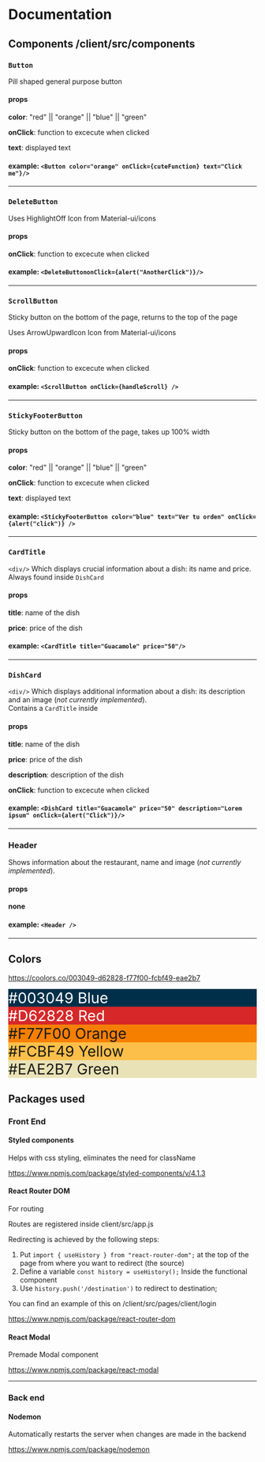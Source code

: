 # Documentation

## Components /client/src/components

### `Button`
Pill shaped general purpose button
#### props
**color**: "red" || "orange" || "blue" || "green" 

**onClick**: function to excecute when clicked

**text**: displayed text

#### example: `<Button color="orange" onClick={cuteFunction} text="Click me"}/>`

<hr/>

### `DeleteButton`

Uses HighlightOff Icon from Material-ui/icons

#### props
**onClick**: function to excecute when clicked

#### example: `<DeleteButtononClick={alert("AnotherClick")}/>`

<hr/>

### `ScrollButton`

Sticky button on the bottom of the page, returns to the top of the page

Uses ArrowUpwardIcon Icon from Material-ui/icons


#### props
**onClick**: function to excecute when clicked

#### example: `<ScrollButton onClick={handleScroll} />`

<hr/>

### `StickyFooterButton`

Sticky button on the bottom of the page, takes up 100% width

#### props
**color**: "red" || "orange" || "blue" || "green" 

**onClick**: function to excecute when clicked

**text**: displayed text

#### example: `<StickyFooterButton color="blue" text="Ver tu orden" onClick={alert("click")} />`

<hr/>

### `CardTitle`

`<div/>` Which displays crucial information about a dish: its name and price.
<br/>
Always found inside `DishCard`

#### props
**title**: name of the dish

**price**: price of the dish

#### example: `<CardTitle title="Guacamole" price="50"/>`

<hr/>

### `DishCard`

`<div/>` Which displays additional information about a dish: its description and an image (_not currently implemented_).
<br/>
Contains a `CardTitle` inside

#### props
**title**: name of the dish

**price**: price of the dish

**description**: description of the dish

**onClick**:  function to excecute when clicked

#### example: `<DishCard title="Guacamole" price="50" description="Lorem ipsum" onClick={alert("Click")}/>`

<hr/>

<h3>Header</h3>

Shows information about the restaurant, name and image (_not currently implemented_).

#### props
**none**

#### example: `<Header />`

<hr/>

## Colors
https://coolors.co/003049-d62828-f77f00-fcbf49-eae2b7

<div style="font-size:30px">
<div style="background-color: #003049; color:white">#003049 Blue</div>
<div style="background-color: #D62828; color:white">#D62828 Red</div>
<div style="background-color: #F77F00">#F77F00 Orange</div>
<div style="background-color: #FCBF49">#FCBF49 Yellow</div>
<div style="background-color: #EAE2B7">#EAE2B7 Green</div>
</div>

## Packages used

### **Front End**

#### Styled components
Helps with css styling, eliminates the need for className

https://www.npmjs.com/package/styled-components/v/4.1.3

#### React Router DOM
For routing

Routes are registered inside client/src/app.js

Redirecting is achieved by the following steps:


1. Put `import { useHistory } from "react-router-dom";` at the top of the page from where you want to redirect (the source)
2. Define a variable `const history = useHistory();` Inside the functional component
3. Use `history.push('/destination')` to redirect to destination;

You can find an example of this on /client/src/pages/client/login

https://www.npmjs.com/package/react-router-dom

#### React Modal

Premade Modal component

https://www.npmjs.com/package/react-modal

<hr/>

### **Back end**
#### Nodemon

Automatically restarts the server when changes are made in the backend

https://www.npmjs.com/package/nodemon


